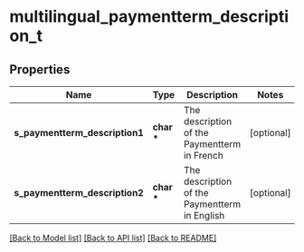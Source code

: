 # multilingual_paymentterm_description_t

## Properties
Name | Type | Description | Notes
------------ | ------------- | ------------- | -------------
**s_paymentterm_description1** | **char \*** | The description of the Paymentterm in French | [optional] 
**s_paymentterm_description2** | **char \*** | The description of the Paymentterm in English | [optional] 

[[Back to Model list]](../README.md#documentation-for-models) [[Back to API list]](../README.md#documentation-for-api-endpoints) [[Back to README]](../README.md)


